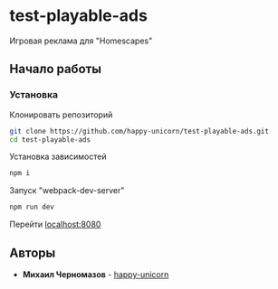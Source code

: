 # test-playable-ads

Игровая реклама для "Homescapes"

## Начало работы

### Установка

Клонировать репозиторий
```bash
git clone https://github.com/happy-unicorn/test-playable-ads.git
cd test-playable-ads
```

Установка зависимостей
```bash
npm i
```

Запуск "webpack-dev-server"  
```bash
npm run dev
```

Перейти [localhost:8080](http://localhost:8080/)

## Авторы

* **Михаил Черномазов** - [happy-unicorn](https://github.com/happy-unicorn)